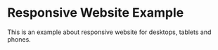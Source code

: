 # Responsive Website Example

This is an example about responsive website for desktops, tablets and phones.
